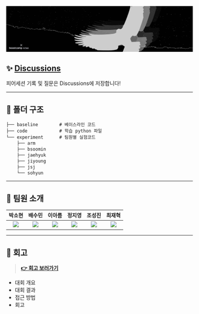 <div align="center"> 
    <img src="logo.png" alt="logo"/>
</div>

## ✨ [Discussions](https://github.com/bcaitech1/p3-ims-obd-eagle-eye/discussions)

피어세션 기록 및 질문은 Discussions에 저장합니다!

---

## 📁 폴더 구조

```
├── baseline        # 베이스라인 코드
├── code            # 학습 python 파일
└── experiment      # 팀원별 실험코드
    ├── arm
    ├── bsoomin
    ├── jaehyuk
    ├── jiyoung
    ├── jsj
    └── sohyun
```

---

## 👋 팀원 소개

|                                                                                      박소현                                                                                      |                                                             배수민                                                             |                                                          이아름                                                           |                                                            정지영                                                            |                                                            조성진                                                             |                                                            최재혁                                                             |
| :------------------------------------------------------------------------------------------------------------------------------------------------------------------------------: | :----------------------------------------------------------------------------------------------------------------------------: | :-----------------------------------------------------------------------------------------------------------------------: | :--------------------------------------------------------------------------------------------------------------------------: | :---------------------------------------------------------------------------------------------------------------------------: | :---------------------------------------------------------------------------------------------------------------------------: |
| <a href='https://github.com/CoodingPenguin'><img src='https://avatars.githubusercontent.com/u/37505775?s=460&u=44732fef53503e63d47192ce5c2de747eff5f0c6&v=4' width='200px'/></a> | <a href='https://github.com/bsm8734'><img src='https://avatars.githubusercontent.com/u/35002768?s=460&v=4' width='200px'/></a> | <a href='https://github.com/areum514'><img src='https://avatars.githubusercontent.com/u/31814363?v=4' width='200px'/></a> | <a href='https://github.com/bitwarrior1'><img src='https://avatars.githubusercontent.com/u/28282381?v=4' width='200px'/></a> | <a href='https://github.com/Jo-ad-fontes'><img src='https://avatars.githubusercontent.com/u/44337804?v=4' width='200px'/></a> | <a href='https://github.com/opijae'><img src='https://avatars.githubusercontent.com/u/26226101?s=460&v=4' width='200px'/></a> |

---

## 👀 회고

> **[👉 회고 보러가기](https://github.com/CoodingPenguin/semantic-segmentation-for-recycling-items/wiki)**

- 대회 개요
- 대회 결과
- 접근 방법
- 회고
